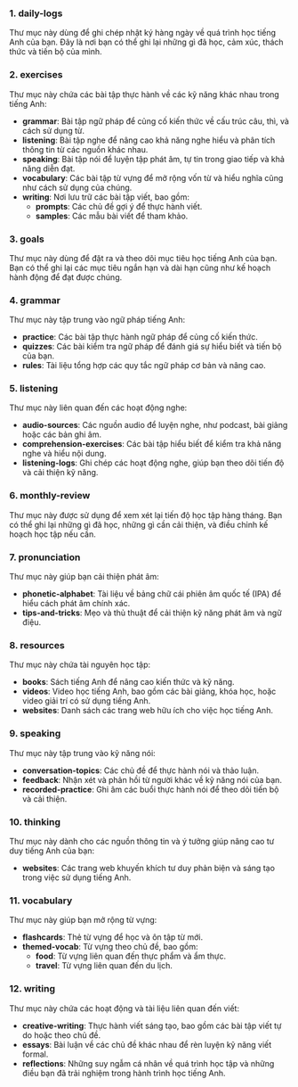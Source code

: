 ### 1. **daily-logs**

Thư mục này dùng để ghi chép nhật ký hàng ngày về quá trình học tiếng Anh của bạn. Đây là nơi bạn có thể ghi lại những gì đã học, cảm xúc, thách thức và tiến bộ của mình.

### 2. **exercises**

Thư mục này chứa các bài tập thực hành về các kỹ năng khác nhau trong tiếng Anh:

- **grammar**: Bài tập ngữ pháp để củng cố kiến thức về cấu trúc câu, thì, và cách sử dụng từ.
- **listening**: Bài tập nghe để nâng cao khả năng nghe hiểu và phân tích thông tin từ các nguồn khác nhau.
- **speaking**: Bài tập nói để luyện tập phát âm, tự tin trong giao tiếp và khả năng diễn đạt.
- **vocabulary**: Các bài tập từ vựng để mở rộng vốn từ và hiểu nghĩa cũng như cách sử dụng của chúng.
- **writing**: Nơi lưu trữ các bài tập viết, bao gồm:
  - **prompts**: Các chủ đề gợi ý để thực hành viết.
  - **samples**: Các mẫu bài viết để tham khảo.

### 3. **goals**

Thư mục này dùng để đặt ra và theo dõi mục tiêu học tiếng Anh của bạn. Bạn có thể ghi lại các mục tiêu ngắn hạn và dài hạn cũng như kế hoạch hành động để đạt được chúng.

### 4. **grammar**

Thư mục này tập trung vào ngữ pháp tiếng Anh:

- **practice**: Các bài tập thực hành ngữ pháp để củng cố kiến thức.
- **quizzes**: Các bài kiểm tra ngữ pháp để đánh giá sự hiểu biết và tiến bộ của bạn.
- **rules**: Tài liệu tổng hợp các quy tắc ngữ pháp cơ bản và nâng cao.

### 5. **listening**

Thư mục này liên quan đến các hoạt động nghe:

- **audio-sources**: Các nguồn audio để luyện nghe, như podcast, bài giảng hoặc các bản ghi âm.
- **comprehension-exercises**: Các bài tập hiểu biết để kiểm tra khả năng nghe và hiểu nội dung.
- **listening-logs**: Ghi chép các hoạt động nghe, giúp bạn theo dõi tiến độ và cải thiện kỹ năng.

### 6. **monthly-review**

Thư mục này được sử dụng để xem xét lại tiến độ học tập hàng tháng. Bạn có thể ghi lại những gì đã học, những gì cần cải thiện, và điều chỉnh kế hoạch học tập nếu cần.

### 7. **pronunciation**

Thư mục này giúp bạn cải thiện phát âm:

- **phonetic-alphabet**: Tài liệu về bảng chữ cái phiên âm quốc tế (IPA) để hiểu cách phát âm chính xác.
- **tips-and-tricks**: Mẹo và thủ thuật để cải thiện kỹ năng phát âm và ngữ điệu.

### 8. **resources**

Thư mục này chứa tài nguyên học tập:

- **books**: Sách tiếng Anh để nâng cao kiến thức và kỹ năng.
- **videos**: Video học tiếng Anh, bao gồm các bài giảng, khóa học, hoặc video giải trí có sử dụng tiếng Anh.
- **websites**: Danh sách các trang web hữu ích cho việc học tiếng Anh.

### 9. **speaking**

Thư mục này tập trung vào kỹ năng nói:

- **conversation-topics**: Các chủ đề để thực hành nói và thảo luận.
- **feedback**: Nhận xét và phản hồi từ người khác về kỹ năng nói của bạn.
- **recorded-practice**: Ghi âm các buổi thực hành nói để theo dõi tiến bộ và cải thiện.

### 10. **thinking**

Thư mục này dành cho các nguồn thông tin và ý tưởng giúp nâng cao tư duy tiếng Anh của bạn:

- **websites**: Các trang web khuyến khích tư duy phản biện và sáng tạo trong việc sử dụng tiếng Anh.

### 11. **vocabulary**

Thư mục này giúp bạn mở rộng từ vựng:

- **flashcards**: Thẻ từ vựng để học và ôn tập từ mới.
- **themed-vocab**: Từ vựng theo chủ đề, bao gồm:
  - **food**: Từ vựng liên quan đến thực phẩm và ẩm thực.
  - **travel**: Từ vựng liên quan đến du lịch.

### 12. **writing**

Thư mục này chứa các hoạt động và tài liệu liên quan đến viết:

- **creative-writing**: Thực hành viết sáng tạo, bao gồm các bài tập viết tự do hoặc theo chủ đề.
- **essays**: Bài luận về các chủ đề khác nhau để rèn luyện kỹ năng viết formal.
- **reflections**: Những suy ngẫm cá nhân về quá trình học tập và những điều bạn đã trải nghiệm trong hành trình học tiếng Anh.
